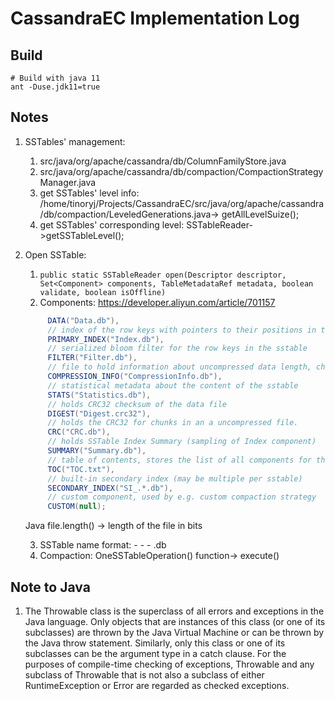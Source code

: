 <?xml version="1.0" encoding="UTF-8"?>

<!--
 ~ Licensed to the Apache Software Foundation (ASF) under one
 ~ or more contributor license agreements.  See the NOTICE file
 ~ distributed with this work for additional information
 ~ regarding copyright ownership.  The ASF licenses this file
 ~ to you under the Apache License, Version 2.0 (the
 ~ "License"); you may not use this file except in compliance
 ~ with the License.  You may obtain a copy of the License at
 ~
 ~   http://www.apache.org/licenses/LICENSE-2.0
 ~
 ~ Unless required by applicable law or agreed to in writing,
 ~ software distributed under the License is distributed on an
 ~ "AS IS" BASIS, WITHOUT WARRANTIES OR CONDITIONS OF ANY
 ~ KIND, either express or implied.  See the License for the
 ~ specific language governing permissions and limitations
 ~ under the License.
-->

# CassandraEC Implementation Log

## Build

```shell
# Build with java 11
ant -Duse.jdk11=true
```

## Notes

1. SSTables' management:

   1. src/java/org/apache/cassandra/db/ColumnFamilyStore.java
   2. src/java/org/apache/cassandra/db/compaction/CompactionStrategyManager.java
   3. get SSTables' level info: /home/tinoryj/Projects/CassandraEC/src/java/org/apache/cassandra/db/compaction/LeveledGenerations.java-> getAllLevelSuize();
   4. get SSTables' corresponding level: SSTableReader->getSSTableLevel();
2. Open SSTable:

   1. `public static SSTableReader open(Descriptor descriptor, Set<Component> components, TableMetadataRef metadata, boolean validate, boolean isOffline)`
   2. Components: https://developer.aliyun.com/article/701157

   ```java
        DATA("Data.db"),
        // index of the row keys with pointers to their positions in the data file
        PRIMARY_INDEX("Index.db"),
        // serialized bloom filter for the row keys in the sstable
        FILTER("Filter.db"),
        // file to hold information about uncompressed data length, chunk offsets etc.
        COMPRESSION_INFO("CompressionInfo.db"),
        // statistical metadata about the content of the sstable
        STATS("Statistics.db"),
        // holds CRC32 checksum of the data file
        DIGEST("Digest.crc32"),
        // holds the CRC32 for chunks in an a uncompressed file.
        CRC("CRC.db"),
        // holds SSTable Index Summary (sampling of Index component)
        SUMMARY("Summary.db"),
        // table of contents, stores the list of all components for the sstable
        TOC("TOC.txt"),
        // built-in secondary index (may be multiple per sstable)
        SECONDARY_INDEX("SI_.*.db"),
        // custom component, used by e.g. custom compaction strategy
        CUSTOM(null);
   ```

   Java file.length() -> length of the file in bits

   3. SSTable name format: <version> - <generation> - <implementation> - <component> .db
   4. Compaction: OneSSTableOperation() function-> execute()

## Note to Java

1. The Throwable class is the superclass of all errors and exceptions in the Java language. Only objects that are instances of this class (or one of its subclasses) are thrown by the Java Virtual Machine or can be thrown by the Java throw statement. Similarly, only this class or one of its subclasses can be the argument type in a catch clause. For the purposes of compile-time checking of exceptions, Throwable and any subclass of Throwable that is not also a subclass of either RuntimeException or Error are regarded as checked exceptions.
